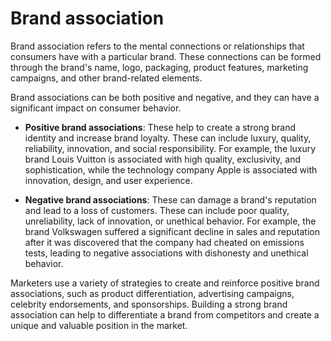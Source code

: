 # Brand association

Brand association refers to the mental connections or relationships that consumers have with a particular brand. These connections can be formed through the brand's name, logo, packaging, product features, marketing campaigns, and other brand-related elements.

Brand associations can be both positive and negative, and they can have a significant impact on consumer behavior.

* **Positive brand associations**: These help to create a strong brand identity and increase brand loyalty. These can include luxury, quality, reliability, innovation, and social responsibility. For example, the luxury brand Louis Vuitton is associated with high quality, exclusivity, and sophistication, while the technology company Apple is associated with innovation, design, and user experience.

* **Negative brand associations**: These can damage a brand's reputation and lead to a loss of customers. These can include poor quality, unreliability, lack of innovation, or unethical behavior. For example, the brand Volkswagen suffered a significant decline in sales and reputation after it was discovered that the company had cheated on emissions tests, leading to negative associations with dishonesty and unethical behavior.

Marketers use a variety of strategies to create and reinforce positive brand associations, such as product differentiation, advertising campaigns, celebrity endorsements, and sponsorships. Building a strong brand association can help to differentiate a brand from competitors and create a unique and valuable position in the market.
